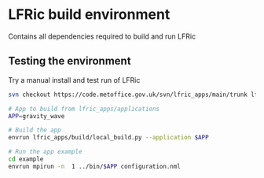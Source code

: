 # LFRic build environment

Contains all dependencies required to build and run LFRic

## Testing the environment

Try a manual install and test run of LFRic

```bash
svn checkout https://code.metoffice.gov.uk/svn/lfric_apps/main/trunk lfric_apps

# App to build from lfric_apps/applications
APP=gravity_wave

# Build the app
envrun lfric_apps/build/local_build.py --application $APP

# Run the app example
cd example
envrun mpirun -n  1 ../bin/$APP configuration.nml
```
